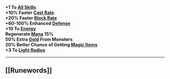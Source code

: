 **+1 To [All Skills](https://diablo.fandom.com/wiki/Skill_points "Skill points")  
+10% Faster [Cast Rate](https://diablo.fandom.com/wiki/Cast_Rate "Cast Rate")  
+20% Faster [Block Rate](https://diablo.fandom.com/wiki/Block_Rate "Block Rate")  
+60-100% Enhanced [Defense](https://diablo.fandom.com/wiki/Defense "Defense")  
+10 To [Energy](https://diablo.fandom.com/wiki/Energy "Energy")  
Regenerate [Mana](https://diablo.fandom.com/wiki/Mana "Mana") 15%  
50% Extra [Gold](https://diablo.fandom.com/wiki/Gold "Gold") From Monsters  
20% Better Chance of Getting [Magic Items](https://diablo.fandom.com/wiki/Magic_Items "Magic Items")  
+3 To [Light Radius](https://diablo.fandom.com/wiki/Light_Radius "Light Radius")**

---
## [[Runewords]]